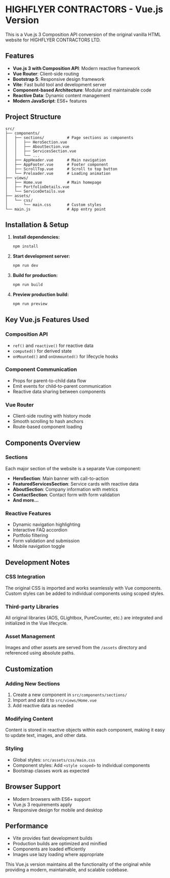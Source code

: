 # HIGHFLYER CONTRACTORS - Vue.js Version

This is a Vue.js 3 Composition API conversion of the original vanilla HTML website for HIGHFLYER CONTRACTORS LTD.

## Features

- **Vue.js 3 with Composition API**: Modern reactive framework
- **Vue Router**: Client-side routing
- **Bootstrap 5**: Responsive design framework
- **Vite**: Fast build tool and development server
- **Component-based Architecture**: Modular and maintainable code
- **Reactive Data**: Dynamic content management
- **Modern JavaScript**: ES6+ features

## Project Structure

```
src/
├── components/
│   ├── sections/          # Page sections as components
│   │   ├── HeroSection.vue
│   │   ├── AboutSection.vue
│   │   ├── ServicesSection.vue
│   │   └── ...
│   ├── AppHeader.vue      # Main navigation
│   ├── AppFooter.vue      # Footer component
│   ├── ScrollTop.vue      # Scroll to top button
│   └── Preloader.vue      # Loading animation
├── views/
│   ├── Home.vue           # Main homepage
│   ├── PortfolioDetails.vue
│   └── ServiceDetails.vue
├── assets/
│   └── css/
│       └── main.css       # Custom styles
└── main.js                # App entry point
```

## Installation & Setup

1. **Install dependencies:**
   ```bash
   npm install
   ```

2. **Start development server:**
   ```bash
   npm run dev
   ```

3. **Build for production:**
   ```bash
   npm run build
   ```

4. **Preview production build:**
   ```bash
   npm run preview
   ```

## Key Vue.js Features Used

### Composition API
- `ref()` and `reactive()` for reactive data
- `computed()` for derived state
- `onMounted()` and `onUnmounted()` for lifecycle hooks

### Component Communication
- Props for parent-to-child data flow
- Emit events for child-to-parent communication
- Reactive data sharing between components

### Vue Router
- Client-side routing with history mode
- Smooth scrolling to hash anchors
- Route-based component loading

## Components Overview

### Sections
Each major section of the website is a separate Vue component:

- **HeroSection**: Main banner with call-to-action
- **FeaturedServicesSection**: Service cards with reactive data
- **AboutSection**: Company information with metrics
- **ContactSection**: Contact form with form validation
- **And more...**

### Reactive Features
- Dynamic navigation highlighting
- Interactive FAQ accordion
- Portfolio filtering
- Form validation and submission
- Mobile navigation toggle

## Development Notes

### CSS Integration
The original CSS is imported and works seamlessly with Vue components. Custom styles can be added to individual components using scoped styles.

### Third-party Libraries
All original libraries (AOS, GLightbox, PureCounter, etc.) are integrated and initialized in the Vue lifecycle.

### Asset Management
Images and other assets are served from the `/assets` directory and referenced using absolute paths.

## Customization

### Adding New Sections
1. Create a new component in `src/components/sections/`
2. Import and add it to `src/views/Home.vue`
3. Add reactive data as needed

### Modifying Content
Content is stored in reactive objects within each component, making it easy to update text, images, and other data.

### Styling
- Global styles: `src/assets/css/main.css`
- Component styles: Add `<style scoped>` to individual components
- Bootstrap classes work as expected

## Browser Support

- Modern browsers with ES6+ support
- Vue.js 3 requirements apply
- Responsive design for mobile and desktop

## Performance

- Vite provides fast development builds
- Production builds are optimized and minified
- Components are loaded efficiently
- Images use lazy loading where appropriate

This Vue.js version maintains all the functionality of the original while providing a modern, maintainable, and scalable codebase.